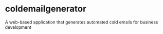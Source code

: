 # coldemailgenerator
A web-based application that generates automated cold emails for business development
